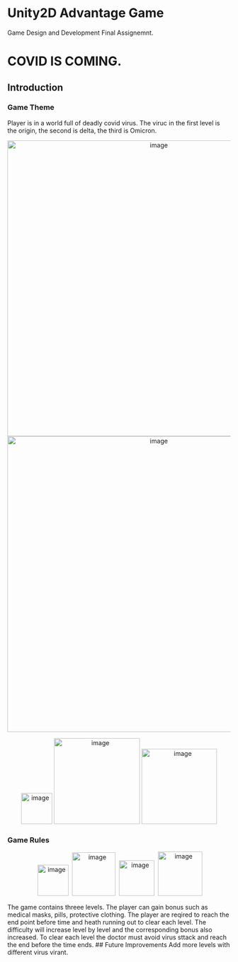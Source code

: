 # Unity2D Advantage Game
Game Design and Development Final Assignemnt.
# COVID IS COMING.
## Introduction
### Game Theme
Player is in a world full of deadly covid virus. The viruc in the first level is the origin, the second is delta, the third is Omicron. 
<p align="center">
  <img width="668" alt="image" src="https://user-images.githubusercontent.com/56536325/170646049-626c6049-9fca-4117-b1db-b4c8aa504e31.png">
  <img width="668" alt="image" src="https://user-images.githubusercontent.com/56536325/170645458-9bf921ee-1f10-4504-a583-3a6c8e4045b3.png">
</p>
<p align="center">
  <img width="70" alt="image" src="https://user-images.githubusercontent.com/56536325/170645689-f0391650-0886-4a25-809f-ffe0299fc3f3.png">
  <img width="194" alt="image" src="https://user-images.githubusercontent.com/56536325/170645805-275446b9-66fa-4157-a62b-d6794c245ea0.png">
  <img width="170" alt="image" src="https://user-images.githubusercontent.com/56536325/170645819-3f5134ba-1cc3-4e81-bc39-b2c7453c56e2.png">
</p>

### Game Rules
<p align="center">
  <img width="70" alt="image" src="https://user-images.githubusercontent.com/56536325/170646183-b426a8d9-54e2-4999-b7b4-fab0d3b7c5c8.png">
  <img width="98" alt="image" src="https://user-images.githubusercontent.com/56536325/170646193-4dda9a11-e39e-43ed-bd3d-9c71108c9bd6.png">
  <img width="80" alt="image" src="https://user-images.githubusercontent.com/56536325/170646222-057d7162-af34-4dfa-8d79-085344c5a55c.png">
  <img width="100" alt="image" src="https://user-images.githubusercontent.com/56536325/170646239-ecbc148f-8827-4022-b26f-576f47f33bb2.png">
</p>
The game contains threee levels.
The player can gain bonus such as medical masks, pills, protective clothing. The player are reqired to reach the end point before time and heath running out to clear each level. The difficulty will increase level by level and the corresponding bonus also increased. 
To clear each level the doctor must avoid virus sttack and reach the end before the time ends.
## Future Improvements
Add more levels with different virus virant. 
